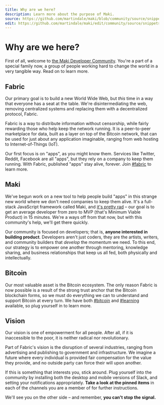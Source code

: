 ```yaml
---
title: Why are we here?
description: Learn more about the purpose of Maki.
source: https://github.com/martindale/maki/blob/community/source/snippets/why-are-we-here.md
edit: https://github.com/martindale/maki/edit/community/source/snippets/why-are-we-here.md
---
```


# Why are we here?
First of all, welcome to [the Maki Developer Community](https://chat.maki.io). You're a part of a special family now, a group of people working hard to change the world in a very tangible way. Read on to learn more.

## Fabric
Our primary goal is to build a new World Wide Web, but _this_ time in a way that everyone has a seat at the table. We're disintermediating the web, removing centralized systems and replacing them with a decentralized protocol, Fabric.

Fabric is a way to distribute information without censorship, while fairly rewarding those who help keep the network running. It is a peer-to-peer marketplace for data, built as a layer on top of the Bitcoin network, that can be used for just about any application imaginable, ranging from web hosting to Internet-of-Things (IoT).

Our first focus is on "apps", as you might know them. Services like Twitter, Reddit, Facebook are all "apps", but they rely on a company to keep them running. With Fabric, published "apps" stay alive, forever. Join [#fabric](https://maki-dev.slack.com/archives/fabric) to learn more.

## Maki
We've begun work on a new tool to help people build "apps" in this strange new world where we don't need companies to keep them alive. It's a full-stack JavaScript framework called Maki, and [it's pretty rad](https://maki.io) – our goal is to get an average developer from zero to MVP (that's Minimum Viable Product) in 15 minutes. We're a ways off from that now, but with this community's help, we'll get there quickly.

Our community is focused on developers; that is, **anyone interested in building product**. Developers aren't just coders, they are the artists, writers, and community builders that _develop_ the momentum we need. To this end, our strategy is to empower one another through mentoring, knowledge sharing, and business relationships that keep us all fed, both physically and intellectually.

## Bitcoin
Our most valuable asset is the Bitcoin ecosystem. The only reason Fabric is now possible is a result of the strong trust anchor that the Bitcoin blockchain forms, so we must do everything we can to understand and support Bitcoin at every turn. We have both [#bitcoin](https://maki-dev.slack.com/archives/bitcoin) and [#learning](https://maki-dev.slack.com/archives/learning) available, so plug yourself in to learn more.

## Vision
Our vision is one of empowerment for all people. After all, if it is inaccessible to the poor, it is neither radical nor revolutionary.

Part of Fabric's vision is the disruption of several industries, ranging from advertising and publishing to government and infrastructure. We imagine a future where every individual is provided fair compensation for the value they provide, and no outside party can force their will upon another.

If this is something that interests you, stick around. Plug yourself into the community by installing both the desktop and mobile versions of Slack, and setting your notifications appropriately. **Take a look at the pinned items** in each of the channels you are a member of for further instructions.

We'll see you on the other side – and remember, **you can't stop the signal.**
